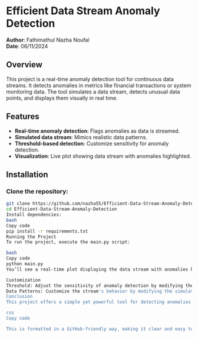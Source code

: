 # Efficient Data Stream Anomaly Detection

**Author**: Fathimathul Nazha Noufal  
**Date**: 06/11/2024  

## Overview
This project is a real-time anomaly detection tool for continuous data streams. It detects anomalies in metrics like financial transactions or system monitoring data. The tool simulates a data stream, detects unusual data points, and displays them visually in real time.

## Features
- **Real-time anomaly detection**: Flags anomalies as data is streamed.
- **Simulated data stream**: Mimics realistic data patterns.
- **Threshold-based detection**: Customize sensitivity for anomaly detection.
- **Visualization**: Live plot showing data stream with anomalies highlighted.

## Installation

### Clone the repository:
```bash
git clone https://github.com/nazha55/Efficient-Data-Stream-Anomaly-Detection.git
cd Efficient-Data-Stream-Anomaly-Detection
Install dependencies:
bash
Copy code
pip install -r requirements.txt
Running the Project
To run the project, execute the main.py script:

bash
Copy code
python main.py
You’ll see a real-time plot displaying the data stream with anomalies highlighted in red.

Customization
Threshold: Adjust the sensitivity of anomaly detection by modifying the threshold parameter in operation.py.
Data Patterns: Customize the stream's behavior by modifying the simulate_data_stream function.
Conclusion
This project offers a simple yet powerful tool for detecting anomalies in continuous data streams. Adjust parameters to fit your use case, whether for financial monitoring or system anomaly detection.

css
Copy code

This is formatted in a GitHub-friendly way, making it clear and easy to follow for anyone visiting your repository.
